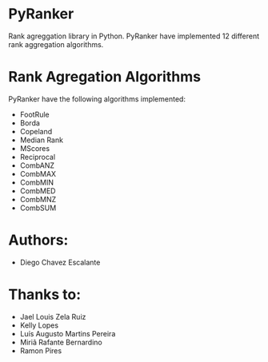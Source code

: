 # PyRanker
Rank agreggation library in Python. PyRanker have implemented 12 different rank aggregation algorithms.

# Rank Agregation Algorithms
PyRanker have the following algorithms implemented:
- FootRule
- Borda
- Copeland
- Median Rank
- MScores
- Reciprocal
- CombANZ
- CombMAX
- CombMIN
- CombMED
- CombMNZ
- CombSUM

# Authors:
- Diego Chavez Escalante


# Thanks to:
- Jael Louis Zela Ruiz
- Kelly Lopes
- Luís Augusto Martins Pereira
- Miriã Rafante Bernardino
- Ramon Pires

